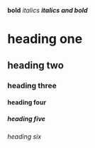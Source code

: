 **bold**
 _italics_
 **_italics and bold_**

# heading one
## heading two
### heading three
#### heading four
##### heading five
###### heading six
